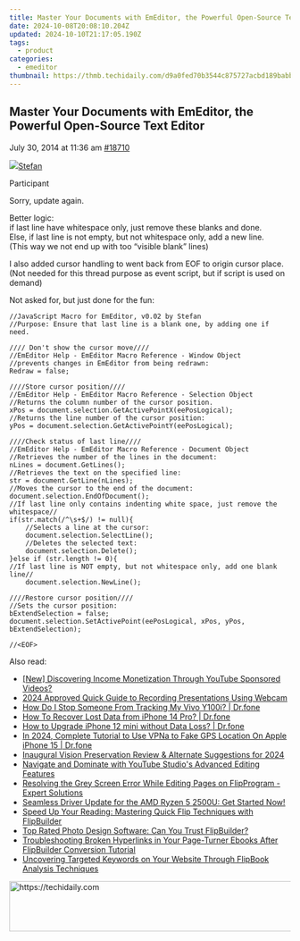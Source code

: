 ```yaml
---
title: Master Your Documents with EmEditor, the Powerful Open-Source Text Editor
date: 2024-10-08T20:08:10.204Z
updated: 2024-10-10T21:17:05.190Z
tags:
  - product
categories:
  - emeditor
thumbnail: https://thmb.techidaily.com/d9a0fed70b3544c875727acbd189babb9991061b2738772aa77659169a12a4b8.jpg
---
```


## Master Your Documents with EmEditor, the Powerful Open-Source Text Editor

July 30, 2014 at 11:36 am [#18710](https://tools.techidaily.com/emeditor/products/) 

[![](https://secure.gravatar.com/avatar/f29c043a3cc5c5dac8db4e62939893e9?s=80&d=identicon&r=g)Stefan](https://www.emeditor.com/forums/users/Stefan/ "View Stefan's profile")

Participant

Sorry, update again.

  
 Better logic:  
 if last line have whitespace only, just remove these blanks and done.  
 Else, if last line is not empty, but not whitespace only, add a new line.  
 (This way we not end up with too “visible blank” lines)

  
 I also added cursor handling to went back from EOF to origin cursor place.  
 (Not needed for this thread purpose as event script, but if script is used on demand)

Not asked for, but just done for the fun:  

```
//JavaScript Macro for EmEditor, v0.02 by Stefan
//Purpose: Ensure that last line is a blank one, by adding one if need.

//// Don't show the cursor move////
//EmEditor Help - EmEditor Macro Reference - Window Object
//prevents changes in EmEditor from being redrawn:
Redraw = false;

////Store cursor position////
//EmEditor Help - EmEditor Macro Reference - Selection Object
//Returns the column number of the cursor position.
xPos = document.selection.GetActivePointX(eePosLogical);
//Returns the line number of the cursor position:
yPos = document.selection.GetActivePointY(eePosLogical);

////Check status of last line////
//EmEditor Help - EmEditor Macro Reference - Document Object
//Retrieves the number of the lines in the document:
nLines = document.GetLines();
//Retrieves the text on the specified line:
str = document.GetLine(nLines);
//Moves the cursor to the end of the document:
document.selection.EndOfDocument();
//If last line only contains indenting white space, just remove the whitespace//
if(str.match(/^\s+$/) != null){
	//Selects a line at the cursor:
	document.selection.SelectLine();
	//Deletes the selected text:
	document.selection.Delete();
}else if (str.length != 0){
//If last line is NOT empty, but not whitespace only, add one blank line//
	document.selection.NewLine();	

////Restore cursor position////
//Sets the cursor position:
bExtendSelection = false;
document.selection.SetActivePoint(eePosLogical, xPos, yPos, bExtendSelection);

//<EOF>
```

<ins class="adsbygoogle"
     style="display:block"
     data-ad-format="autorelaxed"
     data-ad-client="ca-pub-7571918770474297"
     data-ad-slot="1223367746"></ins>

<ins class="adsbygoogle"
     style="display:block"
     data-ad-client="ca-pub-7571918770474297"
     data-ad-slot="8358498916"
     data-ad-format="auto"
     data-full-width-responsive="true"></ins>

<span class="atpl-alsoreadstyle">Also read:</span>
<div><ul>
<li><a href="https://youtube-blog.techidaily.com/iscovering-income-monetization-through-youtube-sponsored-videos/"><u>[New] Discovering Income Monetization Through YouTube Sponsored Videos?</u></a></li>
<li><a href="https://remote-screen-capture.techidaily.com/2024-approved-quick-guide-to-recording-presentations-using-webcam/"><u>2024 Approved Quick Guide to Recording Presentations Using Webcam</u></a></li>
<li><a href="https://android-location-track.techidaily.com/how-do-i-stop-someone-from-tracking-my-vivo-y100i-drfone-by-drfone-virtual-android/"><u>How Do I Stop Someone From Tracking My Vivo Y100i? | Dr.fone</u></a></li>
<li><a href="https://blog-min.techidaily.com/how-to-recover-lost-data-from-iphone-14-pro-drfone-by-drfone-ios-data-recovery-ios-data-recovery/"><u>How To Recover Lost Data from iPhone 14 Pro? | Dr.fone</u></a></li>
<li><a href="https://review-topics.techidaily.com/how-to-upgrade-iphone-12-mini-without-data-loss-drfone-by-drfone-ios-system-repair-ios-system-repair/"><u>How to Upgrade iPhone 12 mini without Data Loss? | Dr.fone</u></a></li>
<li><a href="https://review-topics.techidaily.com/in-2024-complete-tutorial-to-use-vpna-to-fake-gps-location-on-apple-iphone-15-drfone-by-drfone-virtual-ios/"><u>In 2024, Complete Tutorial to Use VPNa to Fake GPS Location On Apple iPhone 15 | Dr.fone</u></a></li>
<li><a href="https://on-screen-recording.techidaily.com/inaugural-vision-preservation-review-and-alternate-suggestions-for-2024/"><u>Inaugural Vision Preservation Review & Alternate Suggestions for 2024</u></a></li>
<li><a href="https://youtube-clips.techidaily.com/navigate-and-dominate-with-youtube-studios-advanced-editing-features/"><u>Navigate and Dominate with YouTube Studio's Advanced Editing Features</u></a></li>
<li><a href="https://win-luxury.techidaily.com/resolving-the-grey-screen-error-while-editing-pages-on-flipprogram-expert-solutions/"><u>Resolving the Grey Screen Error While Editing Pages on FlipProgram - Expert Solutions</u></a></li>
<li><a href="https://win-dash.techidaily.com/1722964231314-seamless-driver-update-for-the-amd-ryzen-5-2500u-get-started-now/"><u>Seamless Driver Update for the AMD Ryzen 5 2500U: Get Started Now!</u></a></li>
<li><a href="https://win-luxury.techidaily.com/speed-up-your-reading-mastering-quick-flip-techniques-with-flipbuilder/"><u>Speed Up Your Reading: Mastering Quick Flip Techniques with FlipBuilder</u></a></li>
<li><a href="https://win-luxury.techidaily.com/top-rated-photo-design-software-can-you-trust-flipbuilder/"><u>Top Rated Photo Design Software: Can You Trust FlipBuilder?</u></a></li>
<li><a href="https://win-luxury.techidaily.com/troubleshooting-broken-hyperlinks-in-your-page-turner-ebooks-after-flipbuilder-conversion-tutorial/"><u>Troubleshooting Broken Hyperlinks in Your Page-Turner Ebooks After FlipBuilder Conversion Tutorial</u></a></li>
<li><a href="https://win-luxury.techidaily.com/uncovering-targeted-keywords-on-your-website-through-flipbook-analysis-techniques/"><u>Uncovering Targeted Keywords on Your Website Through FlipBook Analysis Techniques</u></a></li>
</ul></div>

<!-- affiliate ads begin -->
<a href="https://appsumo.8odi.net/c/5597632/2105870/7443" target="_top" id="2105870">
  <img src="//a.impactradius-go.com/display-ad/7443-2105870" border="0" alt="https://techidaily.com" width="728" height="90"/>
</a>
<img height="0" width="0" src="https://appsumo.8odi.net/i/5597632/2105870/7443" style="position:absolute;visibility:hidden;" border="0" />
<!-- affiliate ads end -->

